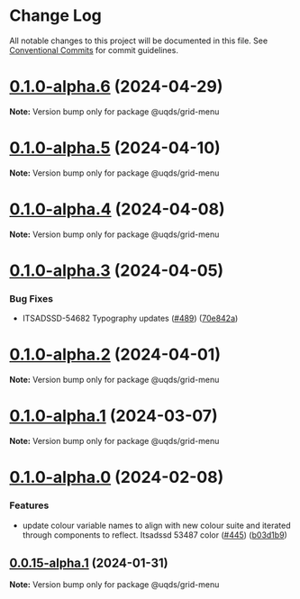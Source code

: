 # Change Log

All notable changes to this project will be documented in this file.
See [Conventional Commits](https://conventionalcommits.org) for commit guidelines.

# [0.1.0-alpha.6](https://github.com/uq-its-ss/design-system/compare/@uqds/grid-menu@0.1.0-alpha.5...@uqds/grid-menu@0.1.0-alpha.6) (2024-04-29)

**Note:** Version bump only for package @uqds/grid-menu

# [0.1.0-alpha.5](https://github.com/uq-its-ss/design-system/compare/@uqds/grid-menu@0.1.0-alpha.4...@uqds/grid-menu@0.1.0-alpha.5) (2024-04-10)

**Note:** Version bump only for package @uqds/grid-menu

# [0.1.0-alpha.4](https://github.com/uq-its-ss/design-system/compare/@uqds/grid-menu@0.1.0-alpha.3...@uqds/grid-menu@0.1.0-alpha.4) (2024-04-08)

**Note:** Version bump only for package @uqds/grid-menu

# [0.1.0-alpha.3](https://github.com/uq-its-ss/design-system/compare/@uqds/grid-menu@0.1.0-alpha.2...@uqds/grid-menu@0.1.0-alpha.3) (2024-04-05)

### Bug Fixes

- ITSADSSD-54682 Typography updates ([#489](https://github.com/uq-its-ss/design-system/issues/489)) ([70e842a](https://github.com/uq-its-ss/design-system/commit/70e842a1552cddc9c63452ae63bae91b380f420b))

# [0.1.0-alpha.2](https://github.com/uq-its-ss/design-system/compare/@uqds/grid-menu@0.1.0-alpha.1...@uqds/grid-menu@0.1.0-alpha.2) (2024-04-01)

**Note:** Version bump only for package @uqds/grid-menu

# [0.1.0-alpha.1](https://github.com/uq-its-ss/design-system/compare/@uqds/grid-menu@0.1.0-alpha.0...@uqds/grid-menu@0.1.0-alpha.1) (2024-03-07)

**Note:** Version bump only for package @uqds/grid-menu

# [0.1.0-alpha.0](https://github.com/uq-its-ss/design-system/compare/@uqds/grid-menu@0.0.15-alpha.1...@uqds/grid-menu@0.1.0-alpha.0) (2024-02-08)

### Features

- update colour variable names to align with new colour suite and iterated through components to reflect. Itsadssd 53487 color ([#445](https://github.com/uq-its-ss/design-system/issues/445)) ([b03d1b9](https://github.com/uq-its-ss/design-system/commit/b03d1b9a7944f4552750706b276405b0988abf90))

## [0.0.15-alpha.1](https://github.com/uq-its-ss/design-system/compare/@uqds/grid-menu@0.0.15-alpha.0...@uqds/grid-menu@0.0.15-alpha.1) (2024-01-31)

**Note:** Version bump only for package @uqds/grid-menu
